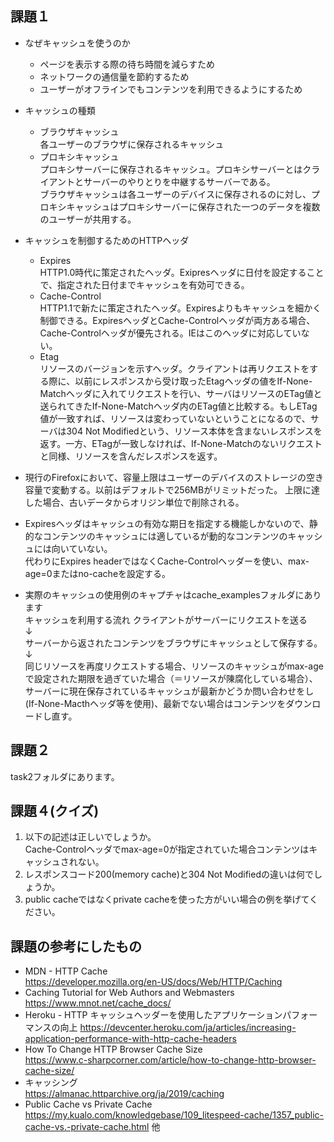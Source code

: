 ## 課題１
- なぜキャッシュを使うのか
  - ページを表示する際の待ち時間を減らすため
  - ネットワークの通信量を節約するため
  - ユーザーがオフラインでもコンテンツを利用できるようにするため
- キャッシュの種類
  - ブラウザキャッシュ  
    各ユーザーのブラウザに保存されるキャッシュ
  - プロキシキャッシュ  
    プロキシサーバーに保存されるキャッシュ。プロキシサーバーとはクライアントとサーバーのやりとりを中継するサーバーである。  
    ブラウザキャッシュは各ユーザーのデバイスに保存されるのに対し、プロキシキャッシュはプロキシサーバーに保存された一つのデータを複数のユーザーが共用する。

- キャッシュを制御するためのHTTPヘッダ
  - Expires  
    HTTP1.0時代に策定されたヘッダ。Exipresヘッダに日付を設定することで、指定された日付までキャッシュを有効可できる。
  - Cache-Control  
    HTTP1.1で新たに策定されたヘッダ。Expiresよりもキャッシュを細かく制御できる。ExpiresヘッダとCache-Controlヘッダが両方ある場合、Cache-Controlヘッダが優先される。IEはこのヘッダに対応していない。
  - Etag  
    リソースのバージョンを示すヘッダ。クライアントは再リクエストをする際に、以前にレスポンスから受け取ったEtagヘッダの値をIf-None-Matchヘッダに入れてリクエストを行い、サーバはリソースのETag値と送られてきたIf-None-Matchヘッダ内のETag値と比較する。もしETag値が一致すれば、リソースは変わっていないということになるので、サーバは304 Not Modifiedという、リソース本体を含まないレスポンスを返す。一方、ETagが一致しなければ、If-None-Matchのないリクエストと同様、リソースを含んだレスポンスを返す。

- 現行のFirefoxにおいて、容量上限はユーザーのデバイスのストレージの空き容量で変動する。以前はデフォルトで256MBがリミットだった。
  上限に達した場合、古いデータからオリジン単位で削除される。

- Expiresヘッダはキャッシュの有効な期日を指定する機能しかないので、静的なコンテンツのキャッシュには適しているが動的なコンテンツのキャッシュには向いていない。  
  代わりにExpires headerではなくCache-Controlヘッダーを使い、max-age=0またはno-cacheを設定する。


- 実際のキャッシュの使用例のキャプチャはcache_examplesフォルダにあります  
  キャッシュを利用する流れ
  クライアントがサーバーにリクエストを送る  
  ↓  
  サーバーから返されたコンテンツをブラウザにキャッシュとして保存する。  
  ↓  
  同じリソースを再度リクエストする場合、リソースのキャッシュがmax-ageで設定された期限を過ぎていた場合（＝リソースが陳腐化している場合）、サーバーに現在保存されているキャッシュが最新かどうか問い合わせをし(If-None-Macthヘッダ等を使用)、最新でない場合はコンテンツをダウンロードし直す。

## 課題２
task2フォルダにあります。

## 課題４(クイズ)
  1. 以下の記述は正しいでしょうか。  
    Cache-Controlヘッダでmax-age=0が指定されていた場合コンテンツはキャッシュされない。
  2. レスポンスコード200(memory cache)と304 Not Modifiedの違いは何でしょうか。
  3. public cacheではなくprivate cacheを使った方がいい場合の例を挙げてください。

## 課題の参考にしたもの
- MDN - HTTP Cache  
  https://developer.mozilla.org/en-US/docs/Web/HTTP/Caching
- Caching Tutorial for Web Authors and Webmasters  
  https://www.mnot.net/cache_docs/  
- Heroku - HTTP キャッシュヘッダーを使用したアプリケーションパフォーマンスの向上
  https://devcenter.heroku.com/ja/articles/increasing-application-performance-with-http-cache-headers
- How To Change HTTP Browser Cache Size  
  https://www.c-sharpcorner.com/article/how-to-change-http-browser-cache-size/  
- キャッシング  
  https://almanac.httparchive.org/ja/2019/caching
- Public Cache vs Private Cache  
  https://my.kualo.com/knowledgebase/109_litespeed-cache/1357_public-cache-vs.-private-cache.html
他

